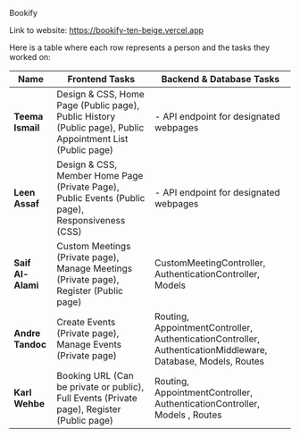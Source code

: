 Bookify

Link to website: https://bookify-ten-beige.vercel.app

Here is a table where each row represents a person and the tasks they worked on:

| **Name**           |  Frontend Tasks                                                                                    |     Backend & Database Tasks                                                                                    |
|--------------------|----------------------------------------------------------------------------------------------------|-----------------------------------------------------------------------------------------------------------------|
| **Teema Ismail**   | Design & CSS, Home Page (Public page), Public History (Public page), Public Appointment List (Public page)       | - API endpoint for designated webpages                                                                          |
| **Leen Assaf**     | Design & CSS, Member Home Page (Private Page), Public Events (Public page), Responsiveness (CSS)                 | - API endpoint for designated webpages                                                                          |
| **Saif Al-Alami**  | Custom Meetings (Private page), Manage Meetings (Private page), Register (Public page)             | CustomMeetingController, AuthenticationController, Models                                                       |
| **Andre Tandoc**   | Create Events (Private page), Manage Events (Private page)                                         | Routing, AppointmentController, AuthenticationController, AuthenticationMiddleware, Database, Models, Routes    |
| **Karl Wehbe**     | Booking URL (Can be private or public), Full Events (Private page), Register (Public page)         | Routing, AppointmentController, AuthenticationController, Models , Routes                                        |
